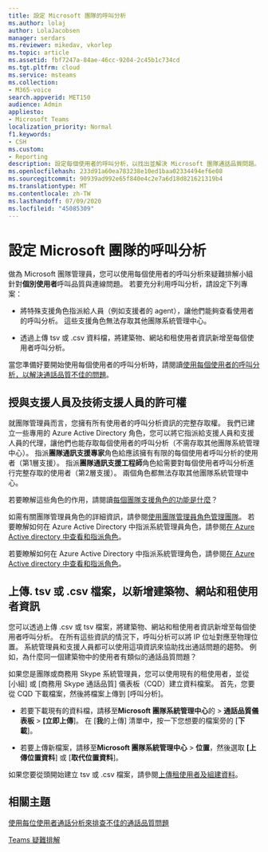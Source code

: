 ```yaml
---
title: 設定 Microsoft 團隊的呼叫分析
ms.author: lolaj
author: LolaJacobsen
manager: serdars
ms.reviewer: mikedav, vkorlep
ms.topic: article
ms.assetid: fbf7247a-84ae-46cc-9204-2c45b1c734cd
ms.tgt.pltfrm: cloud
ms.service: msteams
ms.collection:
- M365-voice
search.appverid: MET150
audience: Admin
appliesto:
- Microsoft Teams
localization_priority: Normal
f1.keywords:
- CSH
ms.custom:
- Reporting
description: 設定每個使用者的呼叫分析，以找出並解決 Microsoft 團隊通話品質問題。
ms.openlocfilehash: 233d91a60ea783238e10ed1baa02334494ef6e08
ms.sourcegitcommit: 90939ad992e65f840e4c2e7a6d18d821621319b4
ms.translationtype: MT
ms.contentlocale: zh-TW
ms.lasthandoff: 07/09/2020
ms.locfileid: "45085309"
---
```

# <a name="set-up-call-analytics-for-microsoft-teams"></a>設定 Microsoft 團隊的呼叫分析

做為 Microsoft 團隊管理員，您可以使用每個使用者的呼叫分析來疑難排解小組針對**個別使用者**呼叫品質與連線問題。 若要充分利用呼叫分析，請設定下列專案：
  
- 將特殊支援角色指派給人員（例如支援者的 agent），讓他們能夠查看使用者的呼叫分析。 這些支援角色無法存取其他團隊系統管理中心。 
    
- 透過上傳 tsv 或 .csv 資料檔，將建築物、網站和租使用者資訊新增至每個使用者呼叫分析。
    
當您準備好要開始使用每個使用者的呼叫分析時，請閱讀[使用每個使用者的呼叫分析，以解決通話品質不佳的問題](use-call-analytics-to-troubleshoot-poor-call-quality.md)。
  
## <a name="give-permission-to-support-and-helpdesk-staff"></a>授與支援人員及技術支援人員的許可權

就團隊管理員而言，您擁有所有使用者的呼叫分析資訊的完整存取權。 我們已建立一些專用的 Azure Active Directory 角色，您可以將它指派給支援人員和支援人員的代理，讓他們也能存取每個使用者的呼叫分析（不需存取其他團隊系統管理中心）。 指派**團隊通訊支援專家**角色給應該擁有有限的每個使用者呼叫分析的使用者（第1層支援）。 指派**團隊通訊支援工程師**角色給需要對每個使用者呼叫分析進行完整存取的使用者（第2層支援）。 兩個角色都無法存取其他團隊系統管理中心。

若要瞭解這些角色的作用，請閱讀[每個團隊支援角色的功能是什麼](use-call-analytics-to-troubleshoot-poor-call-quality.md#what-does-each-teams-support-role-do)？

如需有關團隊管理員角色的詳細資訊，請參閱[使用團隊管理員角色管理團隊](using-admin-roles.md)。 若要瞭解如何在 Azure Active Directory 中指派系統管理員角色，請參閱[在 Azure Active directory 中查看和指派角色](https://docs.microsoft.com/Azure/active-directory/users-groups-roles/directory-manage-roles-portal)。

若要瞭解如何在 Azure Active Directory 中指派系統管理角色，請參閱[在 Azure Active directory 中查看和指派角色](https://docs.microsoft.com/azure/active-directory/users-groups-roles/directory-manage-roles-portal)。

## <a name="upload-a-tsv-or-csv-file-to-add-building-site-and-tenant-information"></a>上傳. tsv 或 .csv 檔案，以新增建築物、網站和租使用者資訊

您可以透過上傳 .csv 或 tsv 檔案，將建築物、網站和租使用者資訊新增至每個使用者呼叫分析。 在所有這些資訊的情況下，呼叫分析可以將 IP 位址對應至物理位置。 系統管理員和支援人員都可以使用這項資訊來協助找出通話問題的趨勢。 例如，為什麼同一個建築物中的使用者有類似的通話品質問題？ 

如果您是團隊或商務用 Skype 系統管理員，您可以使用現有的租使用者，並從 [小組] 或 [商務用 Skype 通話品質] 儀表板（CQD）建立資料檔案。 首先，您要從 CQD 下載檔案，然後將檔案上傳到 [呼叫分析]。 

- 若要下載現有的資料檔，請移至**Microsoft 團隊系統管理中心**的  >  **通話品質儀表板**  >  **[立即上傳**]。 在 [**我**的上傳] 清單中，按一下您想要的檔案旁的 [**下載**]。 

- 若要上傳新檔案，請移至**Microsoft 團隊系統管理中心**  >  **位置**，然後選取 **[上傳位置資料**] 或 [**取代位置資料**]。
  
如果您要從頭開始建立 tsv 或 .csv 檔案，請參閱[上傳租使用者及組建資料](CQD-upload-tenant-building-data.md)。
  
## <a name="related-topics"></a>相關主題

[使用每位使用者通話分析來排查不佳的通話品質問題](use-call-analytics-to-troubleshoot-poor-call-quality.md)

[Teams 疑難排解](https://docs.microsoft.com/MicrosoftTeams/troubleshoot/teams)
